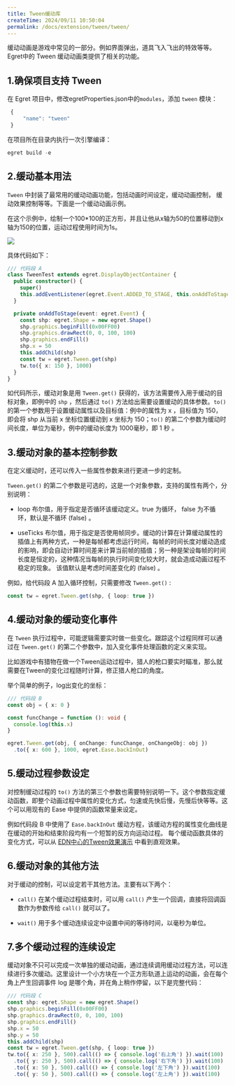 ```yaml
---
title: Tween缓动库
createTime: 2024/09/11 10:50:04
permalink: /docs/extension/tween/tween/
---
```

缓动动画是游戏中常见的一部分。例如界面弹出，道具飞入飞出的特效等等。Egret中的 Tween 缓动动画类提供了相关的功能。

## 1.确保项目支持 Tween

在 Egret 项目中，修改egretProperties.json中的`modules`，添加 `tween` 模块：
``` typescript
 {
     "name": "tween"
 }
 ```
在项目所在目录内执行一次引擎编译：

``` typescript
egret build -e
```

## 2.缓动基本用法

`Tween` 中封装了最常用的缓动动画功能，包括动画时间设定，缓动动画控制， 缓动效果控制等等。下面是一个缓动动画示例。

在这个示例中，绘制一个100*100的正方形，并且让他从x轴为50的位置移动到x轴为150的位置，运动过程使用时间为1s。

![](568b43fa06115.gif)

具体代码如下：

``` typescript
/// 代码段 A
class TweenTest extends egret.DisplayObjectContainer {
  public constructor() {
    super()
    this.addEventListener(egret.Event.ADDED_TO_STAGE, this.onAddToStage, this)
  }

  private onAddToStage(event: egret.Event) {
    const shp: egret.Shape = new egret.Shape()
    shp.graphics.beginFill(0x00FF00)
    shp.graphics.drawRect(0, 0, 100, 100)
    shp.graphics.endFill()
    shp.x = 50
    this.addChild(shp)
    const tw = egret.Tween.get(shp)
    tw.to({ x: 150 }, 1000)
  }
}
```

如代码所示，缓动对象是用 `Tween.get()` 获得的，该方法需要传入用于缓动的目标对象，即例中的 `shp` ，然后通过 `to()` 方法给出需要设置缓动的具体参数。`to()` 的第一个参数用于设置缓动属性以及目标值：例中的属性为 x ，目标值为 150，即会将 shp 从当前 x 坐标位置缓动到 x 坐标为 150；`to()` 的第二个参数为缓动时间长度，单位为毫秒，例中的缓动长度为 1000毫秒，即 1 秒 。

## 3.缓动对象的基本控制参数

在定义缓动时，还可以传入一些属性参数来进行更进一步的定制。

`Tween.get()` 的第二个参数是可选的，这是一个对象参数，支持的属性有两个，分别说明：

* loop  布尔值，用于指定是否循环该缓动定义。true 为循环， false 为不循环，默认是不循环 (false) 。

* useTicks  布尔值，用于指定是否使用帧同步。缓动的计算在计算缓动属性的插值上有两种方式，一种是每帧都考虑运行时间，每帧的时间长度对缓动造成的影响，即会自动计算时间差来计算当前帧的插值；另一种是架设每帧的时间长度是恒定的，这种情况当每帧的执行时间变化较大时，就会造成动画过程不稳定的现象。 该值默认是考虑时间差变化的 (false) 。

例如，给代码段 A 加入循环控制，只需要修改 `Tween.get()` :

``` typescript
const tw = egret.Tween.get(shp, { loop: true })
```

## 4.缓动对象的缓动变化事件

在 `Tween` 执行过程中，可能逻辑需要实时做一些变化。跟踪这个过程同样可以通过在 `Tween.get()` 的第二个参数中，加入变化事件处理函数的定义来实现。

比如游戏中有猎物在做一个Tween运动过程中，猎人的枪口要实时瞄准，那么就需要在Tween的变化过程随时计算，修正猎人枪口的角度。

举个简单的例子，log出变化的坐标：

``` typescript
/// 代码段 B
const obj = { x: 0 }

const funcChange = function (): void {
  console.log(this.x)
}

egret.Tween.get(obj, { onChange: funcChange, onChangeObj: obj })
  .to({ x: 600 }, 1000, egret.Ease.backInOut)
```

## 5.缓动过程参数设定

对控制缓动过程的 `to()` 方法的第三个参数也需要特别说明一下。这个参数指定缓动函数，即整个动画过程中属性的变化方式，匀速或先快后慢，先慢后快等等。这个可以用现有的 Ease 中提供的函数常量来设定。

例如代码段 B 中使用了 `Ease.backInOut` 缓动方程，该缓动方程的属性变化曲线是在缓动的开始和结束阶段均有一个短暂的反方向运动过程。 每个缓动函数具体的变化方式，可以从 [EDN中心的Tween效果演示](http://edn.egret.com/cn/article/index/id/53) 中看到直观效果。

## 6.缓动对象的其他方法

对于缓动的控制，可以设定若干其他方法。主要有以下两个：

* `call()` 在某个缓动过程结束时，可以用 `call()` 产生一个回调，直接将回调函数作为参数传给 `call()` 就可以了。

* `wait()` 用于多个缓动连续设定中设置中间的等待时间，以毫秒为单位。

## 7.多个缓动过程的连续设定

缓动对象不只可以完成一次单独的缓动动画，通过连续调用缓动过程方法，可以连续进行多次缓动。这里设计一个小方块在一个正方形轨道上运动的动画，会在每个角上产生回调事件 log 是哪个角，并在角上稍作停留，以下是完整代码：

``` typescript
/// 代码段 C
const shp: egret.Shape = new egret.Shape()
shp.graphics.beginFill(0x00FF00)
shp.graphics.drawRect(0, 0, 100, 100)
shp.graphics.endFill()
shp.x = 50
shp.y = 50
this.addChild(shp)
const tw = egret.Tween.get(shp, { loop: true })
tw.to({ x: 250 }, 500).call(() => { console.log('右上角') }).wait(100)
  .to({ y: 250 }, 500).call(() => { console.log('右下角') }).wait(100)
  .to({ x: 50 }, 500).call(() => { console.log('左下角') }).wait(100)
  .to({ y: 50 }, 500).call(() => { console.log('左上角') }).wait(100)
```
